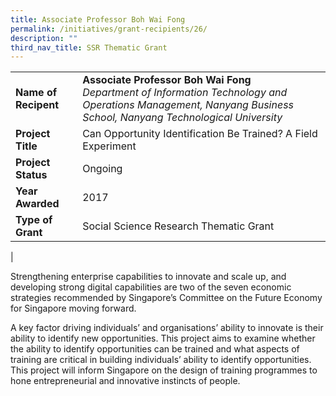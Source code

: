 ```yaml
---
title: Associate Professor Boh Wai Fong
permalink: /initiatives/grant-recipients/26/
description: ""
third_nav_title: SSR Thematic Grant
---
```


|  |  |
|---|---|
| **Name of Recipent** | **Associate Professor Boh Wai Fong**<br>_Department of Information Technology and Operations Management, Nanyang Business School, Nanyang Technological University_ |
| **Project Title** | Can Opportunity Identification Be Trained? A Field Experiment |
| **Project Status** | Ongoing |
| **Year Awarded** | 2017 |
| **Type of Grant** | Social Science Research Thematic Grant |
|

Strengthening enterprise capabilities to innovate and scale up, and developing strong digital capabilities are two of the seven economic strategies recommended by Singapore’s Committee on the Future Economy for Singapore moving forward. 

A key factor driving individuals’ and organisations’ ability to innovate is their ability to identify new opportunities. This project aims to examine whether the ability to identify opportunities can be trained and what aspects of training are critical in building individuals’ ability to identify opportunities. This project will inform Singapore on the design of training programmes to hone entrepreneurial and innovative instincts of people.